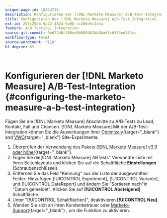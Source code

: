 ```yaml
---
unique-page-id: 18874726
description: Konfigurieren der [!DNL Marketo Measure] A/B-Test-Integration - [!DNL Marketo Measure]
title: Konfigurieren der [!DNL Marketo Measure] A/B-Test-Integration
exl-id: 25fc25eb-9a72-4824-9a98-cc286e5c1e4a
feature: A/B Testing, Integration
source-git-commit: 9e672d0c568ee0b889461bb8ba6fc6333edf31ce
workflow-type: tm+mt
source-wordcount: '116'
ht-degree: 6%

---
```


# Konfigurieren der [!DNL Marketo Measure] A/B-Test-Integration {#configuring-the-marketo-measure-a-b-test-integration}

Fügen Sie die [!DNL Marketo Measure] Abschnitte zu A/B-Tests zu Lead, Kontakt, Fall und Chancen. [!DNL Marketo Measure] Mit der A/B-Test-Integration können Sie die Auswirkungen Ihrer [Optimizely](https://www.optimizely.com/){target="_blank"} and [VWO](https://vwo.com/){target="_blank"} Site-Experimente.

1. Überprüfen der Verwendung des Pakets [[!DNL Marketo Measure] v3.9 oder höher](https://appexchange.salesforce.com/appxListingDetail?listingId=a0N3000000B3KLuEAN){target="_blank"}.
1. Fügen Sie die[!DNL Marketo Measure] ABTests&quot; Verwandte Liste mit Ihren Seitenlayouts und klicken Sie auf die Schaltfläche **Einstellungen** (Schraubenschlüssel).
1. Entfernen Sie das Feld &quot;Kennung&quot; aus der Liste der ausgewählten Felder. Hinzufügen [!UICONTROL Experiment], [!UICONTROL Variante], und [!UICONTROL DateReport] und ändern Sie &quot;Sortieren nach&quot;in &quot;Datum gemeldet&quot;. Klicken Sie auf **[!UICONTROL Absteigend]** Schaltfläche.
1. Unter &quot;[!UICONTROL Schaltflächen]&quot;, deaktivieren **[!UICONTROL Neu]**.
1. Wenden Sie sich an Ihren Kundenbetreuer oder [Marketo-Support](https://nation.marketo.com/t5/support/ct-p/Support){target="_blank"} , um die Funktion zu aktivieren.

